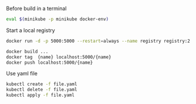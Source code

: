 Before build in a terminal

```sh
eval $(minikube -p minikube docker-env)
```

Start a local registry

```sh
docker run -d -p 5000:5000 --restart=always --name registry registry:2
```

```sh
docker build ...
docker tag  {name} localhost:5000/{name}
docker push localhost:5000/{name}
```

Use yaml file

```sh
kubectl create -f file.yaml
kubectl delete -f file.yaml
kubectl apply -f file.yaml
```
